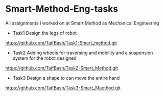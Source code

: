 # Smart-Method-Eng-tasks
All assignments I worked on at Smart Method as Mechanical Engineering

* Task1
Design the legs of robot

https://github.com/TaifBash/Task1-Smart_method.git 

* Task2
Adding wheels for traversing and mobility and a suspension system for the robot designed

https://github.com/TaifBash/Task2-Smart_Method.git

* Task3
Design a shape to can move the entire hand

https://github.com/TaifBash/Task3-Smart_Maethod.git

